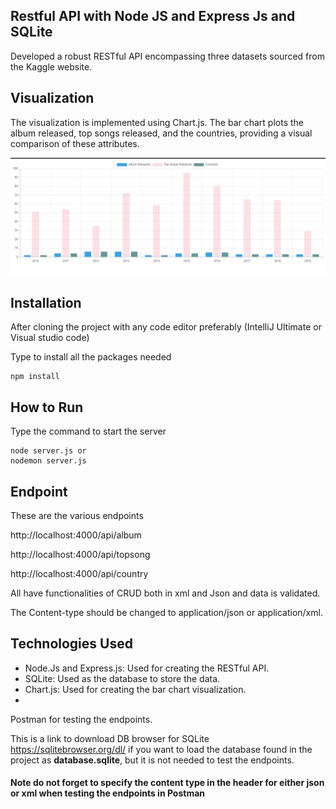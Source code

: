 
## Restful API with Node JS and Express Js and SQLite

Developed a robust RESTful API encompassing three datasets sourced from the Kaggle website.

## Visualization

The visualization is implemented using Chart.js. The bar chart plots the album released, top songs released, and the countries, providing a visual comparison of these attributes.

![Visualization](Visualization.png)

## Installation 

 After cloning the project with any code editor preferably (IntelliJ Ultimate or Visual studio code) 

Type to install all the packages needed

```
npm install
```



## How to Run

Type the command to start the server

```
node server.js or
nodemon server.js
```

## Endpoint

These are the various endpoints 

http://localhost:4000/api/album

http://localhost:4000/api/topsong

http://localhost:4000/api/country

All have functionalities of CRUD both in xml and Json and data is validated.

The Content-type should be changed to application/json or application/xml. 

## Technologies Used
- Node.Js and Express.js: Used for creating the RESTful API.
- SQLite: Used as the database to store the  data.
- Chart.js: Used for creating the bar chart visualization.
- 
Postman for testing the endpoints.

This is a link to download DB browser for SQLite  https://sqlitebrowser.org/dl/ if you want to load the database found in the project as **database.sqlite**, but it is not needed to test the endpoints.

#### Note do not forget to specify the content type in the header for either json or xml when testing the endpoints in Postman
